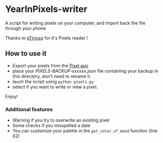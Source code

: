 # YearInPixels-writer

A script for writing pixels on your computer, and import back the file through your phone

Thanks to [pTinosq](https://github.com/pTinosq) for it's Pixels reader !

## How to use it
- Export your pixels from the [Pixel app](https://teovogel.me/pixels/)
- place your *PIXELS-BACKUP-xxxxxx.json* file containing your backup in this directory, don't need to rename it.
- lauch the script using `python pixels.py`
- select if you want to write or view a pixel.

Enjoy!

### Additional features
- Warning if you try to overwrite an existing pixel
- Some checks if you misspelled a date
- You can customize your palette in the `get_color_of_mood` function (line 62)
